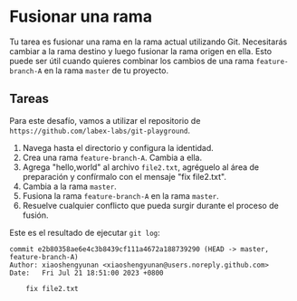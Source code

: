 # Fusionar una rama

Tu tarea es fusionar una rama en la rama actual utilizando Git. Necesitarás cambiar a la rama destino y luego fusionar la rama origen en ella. Esto puede ser útil cuando quieres combinar los cambios de una rama `feature-branch-A` en la rama `master` de tu proyecto.

## Tareas

Para este desafío, vamos a utilizar el repositorio de `https://github.com/labex-labs/git-playground`.

1. Navega hasta el directorio y configura la identidad.
2. Crea una rama `feature-branch-A`. Cambia a ella.
3. Agrega "hello,world" al archivo `file2.txt`, agréguelo al área de preparación y confírmalo con el mensaje "fix file2.txt".
4. Cambia a la rama `master`.
5. Fusiona la rama `feature-branch-A` en la rama `master`.
6. Resuelve cualquier conflicto que pueda surgir durante el proceso de fusión.

Este es el resultado de ejecutar `git log`:

```shell
commit e2b80358ae6e4c3b8439cf111a4672a188739290 (HEAD -> master, feature-branch-A)
Author: xiaoshengyunan <xiaoshengyunan@users.noreply.github.com>
Date:   Fri Jul 21 18:51:00 2023 +0800

    fix file2.txt
```
